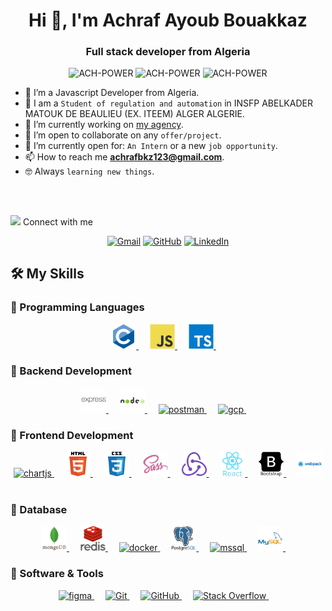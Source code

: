 <h1 align="center">Hi 👋, I'm Achraf Ayoub Bouakkaz</h1>
<h3 align="center">Full stack developer from Algeria</h3>

<p align="center">
  <img
    src="https://komarev.com/ghpvc/?username=ACH-POWER&label=Profile%20views&color=0e75b6&style=flat"
    alt="ACH-POWER"
  />
  <img 
     src="https://avatars.githubusercontent.com/u/81525846?v=4" 
     alt="ACH-POWER" 
     width="40"
     height="40"/>
  <img
    src="https://img.shields.io/github/followers/ACH-POWER?label=Followers"
    alt="ACH-POWER"
  />
</p>

- 🌱 I’m a Javascript Developer from Algeria. 
- :school: I am a `Student of regulation and automation` in INSFP ABELKADER MATOUK DE BEAULIEU (EX. ITEEM) ALGER ALGERIE.
- 🔭 I’m currently working on
[my agency](https://devlopili.com/). 
- 👯 I’m open to collaborate on
any `offer/project`. 
- :thinking: I’m currently open for: `An Intern` or a new
`job opportunity`.
- 📫 How to reach me **achrafbkz123@gmail.com**. 
- :nerd_face: Always
`learning new things`.
<br />

##
<img
  src="https://media.giphy.com/media/iY8CRBdQXODJSCERIr/giphy.gif"
  width="30px"
/>
Connect with me

<p align="center">
  <a href="mailto:achrafbkz123@gmail.com"
    ><img
      img
      src="https://img.shields.io/badge/gmail-%23EA4335.svg?style=plastic&logo=gmail&logoColor=white"
      alt="Gmail"
  /></a>
  <a href="https://github.com/ACH-POWER"
    ><img
      src="https://img.shields.io/badge/github-%23181717.svg?style=plastic&logo=github&logoColor=white"
      alt="GitHub"
  /></a>
  <a href="https://www.linkedin.com/in/ach-power-669635237/"
    ><img
      src="https://img.shields.io/badge/linkedin-%230A66C2.svg?style=plastic&logo=linkedin&logoColor=white"
      alt="LinkedIn"
  /></a>
</p>

## 🛠️ My Skills 

### 🔵 Programming Languages

<p align="center">
  <a href="https://www.cprogramming.com/" target="_blank" rel="noreferrer">
    <img
      src="https://raw.githubusercontent.com/devicons/devicon/master/icons/c/c-original.svg"
      alt="c"
      width="40"
      height="40"
    /> </a
  >&emsp;
  <a
    href="https://developer.mozilla.org/en-US/docs/Web/JavaScript"
    target="_blank"
    rel="noreferrer"
  >
    <img
      src="https://raw.githubusercontent.com/devicons/devicon/master/icons/javascript/javascript-original.svg"
      alt="javascript"
      width="40"
      height="40"
    /> </a
  >&emsp;
  <a href="https://www.typescriptlang.org/" target="_blank" rel="noreferrer">
    <img
      src="https://raw.githubusercontent.com/devicons/devicon/master/icons/typescript/typescript-original.svg"
      alt="typescript"
      width="40"
      height="40"
    /> </a
  >&emsp;
</p>

### 🔵 Backend Development

<p align="center">
  <a href="https://expressjs.com" target="_blank" rel="noreferrer">
    <img
      src="https://raw.githubusercontent.com/devicons/devicon/master/icons/express/express-original-wordmark.svg"
      alt="express"
      width="40"
      height="40"
    /> </a
  >&emsp;
  <a href="https://nodejs.org" target="_blank" rel="noreferrer">
    <img
      src="https://raw.githubusercontent.com/devicons/devicon/master/icons/nodejs/nodejs-original-wordmark.svg"
      alt="nodejs"
      width="40"
      height="40"
    /> </a
  >&emsp;
  <a href="https://postman.com" target="_blank" rel="noreferrer">
    <img
      src="https://www.vectorlogo.zone/logos/getpostman/getpostman-icon.svg"
      alt="postman"
      width="40"
      height="40"
    /> </a
  >&emsp;
  <a href="https://cloud.google.com" target="_blank" rel="noreferrer">
    <img
      src="https://www.vectorlogo.zone/logos/google_cloud/google_cloud-icon.svg"
      alt="gcp"
      width="40"
      height="40"
    /> </a
  >&emsp;
</p>

### 🔵 Frontend Development

<p align="center">
  <a href="https://www.chartjs.org" target="_blank" rel="noreferrer">
    <img
      src="https://www.chartjs.org/media/logo-title.svg"
      alt="chartjs"
      width="40"
      height="40"
    /> </a
  >&emsp;
  <a href="https://www.w3.org/html/" target="_blank" rel="noreferrer">
    <img
      src="https://raw.githubusercontent.com/devicons/devicon/master/icons/html5/html5-original-wordmark.svg"
      alt="html5"
      width="40"
      height="40"
    /> </a
  >&emsp;
  <a href="https://www.w3schools.com/css/" target="_blank" rel="noreferrer">
    <img
      src="https://raw.githubusercontent.com/devicons/devicon/master/icons/css3/css3-original-wordmark.svg"
      alt="css3"
      width="40"
      height="40"
    /> </a
  >&emsp;
  <a href="https://sass-lang.com" target="_blank" rel="noreferrer">
    <img
      src="https://raw.githubusercontent.com/devicons/devicon/master/icons/sass/sass-original.svg"
      alt="sass"
      width="40"
      height="40"
    /> </a
  >&emsp;
  <a href="https://redux.js.org" target="_blank" rel="noreferrer">
    <img
      src="https://raw.githubusercontent.com/devicons/devicon/master/icons/redux/redux-original.svg"
      alt="redux"
      width="40"
      height="40"
    /> </a
  >&emsp;
  <a href="https://reactjs.org/" target="_blank" rel="noreferrer">
    <img
      src="https://raw.githubusercontent.com/devicons/devicon/master/icons/react/react-original-wordmark.svg"
      alt="react"
      width="40"
      height="40"
    /> </a
  >&emsp;
  <a href="https://getbootstrap.com" target="_blank" rel="noreferrer">
    <img
      src="https://raw.githubusercontent.com/devicons/devicon/master/icons/bootstrap/bootstrap-plain-wordmark.svg"
      alt="bootstrap"
      width="40"
      height="40"
    /> </a
  >&emsp;
  <a href="https://webpack.js.org" target="_blank" rel="noreferrer">
    <img
      src="https://raw.githubusercontent.com/devicons/devicon/d00d0969292a6569d45b06d3f350f463a0107b0d/icons/webpack/webpack-original-wordmark.svg"
      alt="webpack"
      width="40"
      height="40"
    /> </a
  >&emsp;
</p>

### 🔵 Database

<p align="center">
  <a href="https://www.mongodb.com/" target="_blank" rel="noreferrer">
    <img
      src="https://raw.githubusercontent.com/devicons/devicon/master/icons/mongodb/mongodb-original-wordmark.svg"
      alt="mongodb"
      width="40"
      height="40"
    /> </a
  >&emsp;
  <a href="https://redis.io" target="_blank" rel="noreferrer">
    <img
      src="https://raw.githubusercontent.com/devicons/devicon/master/icons/redis/redis-original-wordmark.svg"
      alt="redis"
      width="40"
      height="40"
    /> </a
  >&emsp;
  <a href="https://docker.com" target="_blank" rel="noreferrer">
    <img
      src="https://www.vectorlogo.zone/logos/docker/docker-tile.svg"
      alt="docker"
      width="40"
      height="40"
    /> </a
  >&emsp;
  <a href="https://www.postgresql.org" target="_blank" rel="noreferrer">
    <img
      src="https://raw.githubusercontent.com/devicons/devicon/master/icons/postgresql/postgresql-original-wordmark.svg"
      alt="postgresql"
      width="40"
      height="40"
    /> </a
  >&emsp;
  <a
    href="https://www.microsoft.com/en-us/sql-server"
    target="_blank"
    rel="noreferrer"
  >
    <img
      src="https://www.svgrepo.com/show/303229/microsoft-sql-server-logo.svg"
      alt="mssql"
      width="40"
      height="40"
    /> </a
  >&emsp;
  <a href="https://www.mysql.com/" target="_blank" rel="noreferrer">
    <img
      src="https://raw.githubusercontent.com/devicons/devicon/master/icons/mysql/mysql-original-wordmark.svg"
      alt="mysql"
      width="40"
      height="40"
    /> </a
  >&emsp;
</p>

### 🔵 Software & Tools

<p align="center">
  <a href="https://www.figma.com/" target="_blank" rel="noreferrer">
    <img
      src="https://www.vectorlogo.zone/logos/figma/figma-ar21.svg"
      alt="figma"
    /> </a
  >&emsp;
  <a href="#">
    <img
      alt="Git"
      src="https://www.vectorlogo.zone/logos/git-scm/git-scm-ar21.svg"
    /> </a
  >&emsp;
  <a href="#">
    <img
      alt="GitHub"
      src="https://cdn-icons-png.flaticon.com/512/25/25657.png"
      width="50"
      height="50"
    /> </a
  >&emsp;
  <a href="#">
    <img
      alt="Stack Overflow"
      src="https://www.vectorlogo.zone/logos/stackoverflow/stackoverflow-ar21.svg"
    /> </a
  >&emsp;
</p>

<!-- ### :trophy: Git profile Trophies

<p align="center"> <a href="https://github.com/ryo-ma/github-profile-trophy"><img src="https://github-profile-trophy.vercel.app/?username=ACH-POWER&layout=compact&theme=algolia" alt="Manar Shahin" /></a> </p> -->

